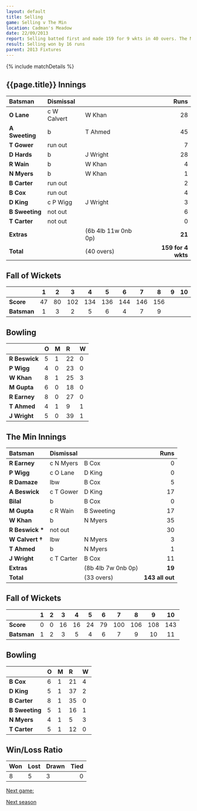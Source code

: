```yaml
---
layout: default
title: Selling
game: Selling v The Min
location: Cadman's Meadow
date: 22/09/2013
report: Selling batted first and made 159 for 9 wkts in 40 overs. The Min replied with 143 all out in 33 overs
result: Selling won by 16 runs
parent: 2013 Fixtures
---
```


{% include matchDetails %}

## {{page.title}} Innings

| Batsman | Dismissal |  | Runs |
|:---|:---|---|---:|
| **O Lane** | c W Calvert | W Khan | 28 |
| **A Sweeting** | b | T Ahmed | 45 |
| **T Gower** | run out |  | 7 |
| **D Hards** | b | J Wright | 28 |
| **R Wain** | b | W Khan | 4 |
| **N Myers** | b | W Khan | 1 |
| **B Carter** | run out |  | 2 |
| **B Cox** | run out |  | 4 |
| **D King** | c P Wigg | J Wright | 3 |
| **B Sweeting** | not out |  | 6 |
| **T Carter** | not out |  | 0 |
| **Extras** | | (6b 4lb 11w 0nb 0p) | **21** |
| **Total** | | (40 overs) | **159 for 4 wkts** |

## Fall of Wickets

| | 1 | 2 | 3 | 4 | 5 | 6 | 7 | 8 | 9 | 10 |
|---|:---:|:---:|:---:|:---:|:---:|:---:|:---:|:---:|:---:|:---:|
| **Score** | 47 | 80 | 102 | 134 | 136 | 144 | 146 | 156 |  |  |
| **Batsman** | 1 | 3 | 2 | 5 | 6 | 4 | 7 | 9 |  |  |

## Bowling

| | O | M | R | W |
|---|:---|:---|:---|:---|
| **R Beswick** | 5 | 1 | 22 | 0 |
| **P Wigg** | 4 | 0 | 23 | 0 |
| **W Khan** | 8 | 1 | 25 | 3 |
| **M Gupta** | 6 | 0 | 18 | 0 |
| **R Earney** | 8 | 0 | 27 | 0 |
| **T Ahmed** | 4 | 1 | 9 | 1 |
| **J Wright** | 5 | 0 | 39 | 1 |

## The Min Innings

| Batsman | Dismissal |  | Runs |
|:---|:---|---|---:|
| **R Earney** | c N Myers | B Cox | 0 |
| **P Wigg** | c O Lane | D King | 0 |
| **R Damaze** | lbw | B Cox | 5 |
| **A Beswick** | c T Gower | D King | 17 |
| **Bilal** | b | B Cox | 0 |
| **M Gupta** | c R Wain | B Sweeting | 17 |
| **W Khan** | b | N Myers | 35 |
| **R Beswick &#42;** | not out |  | 30 |
| **W Calvert &#8224;** | lbw | N Myers | 3 |
| **T Ahmed** | b | N Myers | 1 |
| **J Wright** | c T Carter | B Cox | 11 |
| **Extras** | | (8b 4lb 7w 0nb 0p) | **19** |
| **Total** | | (33 overs) | **143 all out** |

## Fall of Wickets

| | 1 | 2 | 3 | 4 | 5 | 6 | 7 | 8 | 9 | 10 |
|---|:---:|:---:|:---:|:---:|:---:|:---:|:---:|:---:|:---:|:---:|
| **Score** | 0 | 0 | 16 | 16 | 24 | 79 | 100 | 106 | 108 | 143 |
| **Batsman** | 1 | 2 | 3 | 5 | 4 | 6 | 7 | 9 | 10 | 11 |

## Bowling

| | O | M | R | W |
|---|:---|:---|:---|:---|
| **B Cox** | 6 | 1 | 21 | 4 |
| **D King** | 5 | 1 | 37 | 2 |
| **B Carter** | 8 | 1 | 35 | 0 |
| **B Sweeting** | 5 | 1 | 16 | 1 |
| **N Myers** | 4 | 1 | 5 | 3 |
| **T Carter** | 5 | 1 | 12 | 0 |

## Win/Loss Ratio

| Won | Lost | Drawn | Tied |
|:---|:---|:---|---:|
 8 | 5 | 3 | 0 |

[Next game:]({{page.next}})

[Next season](../2014)